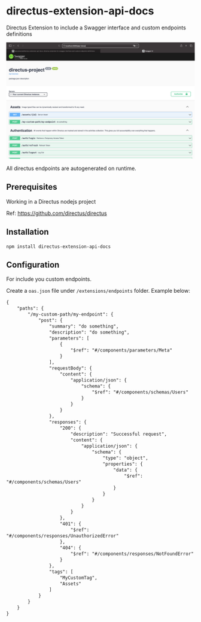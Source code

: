 # directus-extension-api-docs

Directus Extension to include a Swagger interface and custom endpoints definitions

![workspace](assets/swagger.png)

All directus endpoints are autogenerated on runtime.

## Prerequisites

Working in a Directus nodejs project

Ref: https://github.com/directus/directus

## Installation

    npm install directus-extension-api-docs

## Configuration

For include you custom endpoints.

Create a `oas.json` file under `/extensions/endpoints` folder.
Example below:

```
{
    "paths": {
        "/my-custom-path/my-endpoint": {
            "post": {
                "summary": "do something",
                "description": "do something",
                "parameters": [
                    {
                        "$ref": "#/components/parameters/Meta"
                    }
                ],
                "requestBody": {
                    "content": {
                        "application/json": {
                            "schema": {
                                "$ref": "#/components/schemas/Users"
                            }
                        }
                    }
                },
                "responses": {
                    "200": {
                        "description": "Successful request",
                        "content": {
                            "application/json": {
                                "schema": {
                                    "type": "object",
                                    "properties": {
                                        "data": {
                                            "$ref": "#/components/schemas/Users"
                                        }
                                    }
                                }
                            }
                        }
                    },
                    "401": {
                        "$ref": "#/components/responses/UnauthorizedError"
                    },
                    "404": {
                        "$ref": "#/components/responses/NotFoundError"
                    }
                },
                "tags": [
                    "MyCustomTag",
                    "Assets"
                ]
            }
        }
    }
}
```
